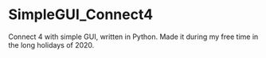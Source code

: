 # SimpleGUI_Connect4
Connect 4 with simple GUI, written in Python. Made it during my free time in the long holidays of 2020.
